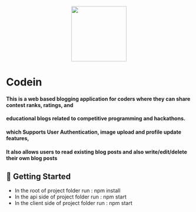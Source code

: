 <br />
<p align="center"><img src="./public/logo.png" height="150"></p>

# Codein
#### This is a web based blogging application for coders where they can share contest ranks, ratings, and
#### educational blogs related to competitive programming and hackathons.
#### which Supports User Authentication, image upload and profile update features,
#### It also allows users to read existing blog posts and also write/edit/delete their own blog posts

## 🎪 Getting Started
<ul>
  <li>In the root of project folder run : npm install</li>
  <li>In the api side of project folder run : npm start</li>
  <li>In the client side of project folder run : npm start</li>
</ul>
